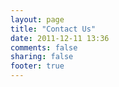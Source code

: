 ```yaml
---
layout: page
title: "Contact Us"
date: 2011-12-11 13:36
comments: false
sharing: false
footer: true
---
```

<script type="text/javascript">var host = (("https:" == document.location.protocol) ? "https://secure." : "http://");document.write(unescape("%3Cscript src='" + host + "wufoo.com/scripts/embed/form.js' type='text/javascript'%3E%3C/script%3E"));</script>

<script type="text/javascript">
var m7x3s5 = new WufooForm();
m7x3s5.initialize({
'userName':'axsw', 
'formHash':'m7x3s5', 
'autoResize':true,
'height':'577',
'header':'hide'});
m7x3s5.display();
</script>
